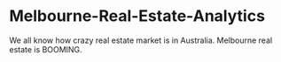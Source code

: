 # Melbourne-Real-Estate-Analytics

We all know how crazy real estate market is in Australia. Melbourne real estate is BOOMING. 

